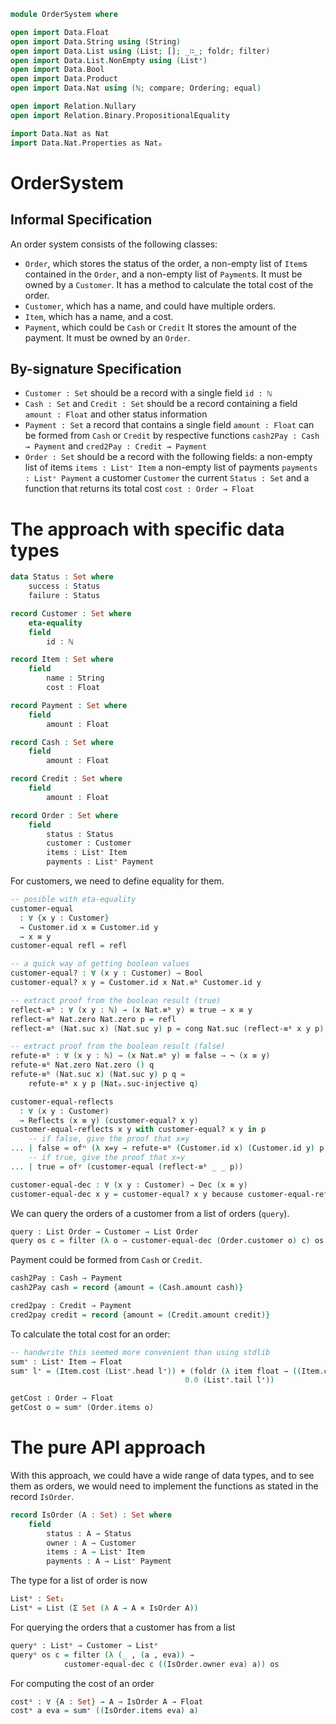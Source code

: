 ```agda
module OrderSystem where

open import Data.Float 
open import Data.String using (String)
open import Data.List using (List; []; _∷_; foldr; filter)
open import Data.List.NonEmpty using (List⁺)
open import Data.Bool
open import Data.Product
open import Data.Nat using (ℕ; compare; Ordering; equal)

open import Relation.Nullary
open import Relation.Binary.PropositionalEquality

import Data.Nat as Nat
import Data.Nat.Properties as Natₚ
```

# OrderSystem

## Informal Specification

An order system consists of the following classes:

- `Order`, which stores the status of the order, 
    a non-empty list of `Item`s contained in the `Order`,
    and a non-empty list of `Payment`s.
    It must be owned by a `Customer`.
    It has a method to calculate the total cost of the order.
- `Customer`, which has a name, and could have multiple orders.
- `Item`, which has a name, and a cost.
- `Payment`, which could be `Cash` or `Credit`
    It stores the amount of the payment.
    It must be owned by an `Order`.

## By-signature Specification

- `Customer : Set` should be a record with a single field `id : ℕ`
- `Cash : Set` and `Credit : Set` should be a record containing
    a field `amount : Float` and other status information 
- `Payment : Set` a record that contains a single field `amount : Float`
    can be formed from `Cash` or `Credit` by respective functions
    `cash2Pay : Cash → Payment` and `cred2Pay : Credit → Payment`
- `Order : Set` should be a record with the following fields:
    a non-empty list of items `items : List⁺ Item`
    a non-empty list of payments `payments : List⁺ Payment`
    a customer `Customer`
    the current `Status : Set`
    and a function that returns its total cost `cost : Order → Float`

# The approach with specific data types

```agda
data Status : Set where
    success : Status
    failure : Status

record Customer : Set where
    eta-equality
    field
        id : ℕ

record Item : Set where
    field
        name : String
        cost : Float

record Payment : Set where
    field
        amount : Float

record Cash : Set where
    field
        amount : Float

record Credit : Set where
    field
        amount : Float

record Order : Set where
    field
        status : Status
        customer : Customer
        items : List⁺ Item 
        payments : List⁺ Payment 
```

For customers, we need to define equality for them.

```agda
-- posible with eta-equality
customer-equal
  : ∀ {x y : Customer} 
  → Customer.id x ≡ Customer.id y 
  → x ≡ y
customer-equal refl = refl

-- a quick way of getting boolean values
customer-equal? : ∀ (x y : Customer) → Bool
customer-equal? x y = Customer.id x Nat.≡ᵇ Customer.id y

-- extract proof from the boolean result (true)
reflect-≡ᵇ : ∀ (x y : ℕ) → (x Nat.≡ᵇ y) ≡ true → x ≡ y
reflect-≡ᵇ Nat.zero Nat.zero p = refl
reflect-≡ᵇ (Nat.suc x) (Nat.suc y) p = cong Nat.suc (reflect-≡ᵇ x y p)

-- extract proof from the boolean result (false)
refute-≡ᵇ : ∀ (x y : ℕ) → (x Nat.≡ᵇ y) ≡ false → ¬ (x ≡ y)
refute-≡ᵇ Nat.zero Nat.zero () q
refute-≡ᵇ (Nat.suc x) (Nat.suc y) p q = 
    refute-≡ᵇ x y p (Natₚ.suc-injective q)

customer-equal-reflects 
  : ∀ (x y : Customer) 
  → Reflects (x ≡ y) (customer-equal? x y)
customer-equal-reflects x y with customer-equal? x y in p
    -- if false, give the proof that x≠y
... | false = ofⁿ (λ x=y → refute-≡ᵇ (Customer.id x) (Customer.id y) p (cong Customer.id x=y))
    -- if true, give the proof that x=y
... | true = ofʸ (customer-equal (reflect-≡ᵇ _ _ p))

customer-equal-dec : ∀ (x y : Customer) → Dec (x ≡ y)
customer-equal-dec x y = customer-equal? x y because customer-equal-reflects x y
```

We can query the orders of a customer from a list of orders (`query`).

```agda
query : List Order → Customer → List Order
query os c = filter (λ o → customer-equal-dec (Order.customer o) c) os 
```

Payment could be formed from `Cash` or `Credit`.

```agda
cash2Pay : Cash → Payment
cash2Pay cash = record {amount = (Cash.amount cash)}

cred2pay : Credit → Payment
cred2pay credit = record {amount = (Credit.amount credit)}
```

To calculate the total cost for an order:

```agda
-- handwrite this seemed more convenient than using stdlib
sum⁺ : List⁺ Item → Float
sum⁺ l⁺ = (Item.cost (List⁺.head l⁺)) + (foldr (λ item float → ((Item.cost item) + float))
                                       0.0 (List⁺.tail l⁺))

getCost : Order → Float
getCost o = sum⁺ (Order.items o)
```

# The pure API approach

With this approach, we could have a wide range of data types, 
and to see them as orders, we would need to implement the functions
as stated in the record `IsOrder`.

```agda
record IsOrder (A : Set) : Set where
    field
        status : A → Status
        owner : A → Customer
        items : A → List⁺ Item
        payments : A → List⁺ Payment
```

The type for a list of order is now

```agda
Listᵒ : Set₁
Listᵒ = List (Σ Set (λ A → A × IsOrder A))
```
For querying the orders that a customer has from a list

```agda
queryᵒ : Listᵒ → Customer → Listᵒ
queryᵒ os c = filter (λ (_ , (a , eva)) → 
            customer-equal-dec c ((IsOrder.owner eva) a)) os
```

For computing the cost of an order

```agda
costᵒ : ∀ {A : Set} → A → IsOrder A → Float
costᵒ a eva = sum⁺ ((IsOrder.items eva) a)
``` 